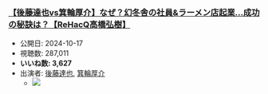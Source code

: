 ### [【後藤達也vs箕輪厚介】なぜ？幻冬舎の社員&ラーメン店起業…成功の秘訣は？【ReHacQ高橋弘樹】](https://www.youtube.com/watch?v=s0Lqsch8dvA)
-   公開日: 2024-10-17
-   視聴数: 287,011
-   **いいね数: 3,627**
-   出演者: [後藤達也](/rehacq_fan/people/後藤達也 "wikilink"), [箕輪厚介](/rehacq_fan/people/箕輪厚介 "wikilink")
    - [![](https://img.youtube.com/vi/s0Lqsch8dvA/hqdefault.jpg)](https://www.youtube.com/watch?v=s0Lqsch8dvA)
